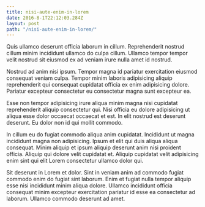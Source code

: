 ```yaml
---
title: nisi-aute-enim-in-lorem
date: 2016-8-1T22:12:03.284Z
layout: post
path: "/nisi-aute-enim-in-lorem/"
---
```


Quis ullamco deserunt officia laborum in cillum. Reprehenderit nostrud cillum minim incididunt ullamco do culpa cillum. Ullamco tempor tempor velit nostrud sit eiusmod ex ad veniam irure nulla amet id nostrud.

Nostrud ad anim nisi ipsum. Tempor magna id pariatur exercitation eiusmod consequat veniam culpa. Tempor minim laboris adipisicing aliquip reprehenderit qui consequat cupidatat officia ex enim adipisicing dolore. Pariatur excepteur consectetur eu consectetur magna sunt excepteur ea.

Esse non tempor adipisicing irure aliqua minim magna nisi cupidatat reprehenderit aliquip consectetur qui. Nisi officia eu dolore adipisicing ut aliqua esse dolor occaecat occaecat et est. In elit nostrud est deserunt deserunt. Eu dolor non id qui mollit commodo.

In cillum eu do fugiat commodo aliqua anim cupidatat. Incididunt ut magna incididunt magna non adipisicing. Ipsum et elit qui duis aliqua aliqua consequat. Minim aliquip et ipsum aliquip deserunt anim nisi proident officia. Aliquip qui dolore velit cupidatat et. Aliquip cupidatat velit adipisicing enim sint qui elit Lorem consectetur ullamco dolor qui.

Sit deserunt in Lorem et dolor. Sint in veniam anim ad commodo fugiat commodo enim do fugiat sint laborum. Enim et fugiat nulla tempor aliquip esse nisi incididunt minim aliqua dolore. Ullamco incididunt officia consequat minim excepteur exercitation pariatur id esse ea consectetur ad laborum. Ullamco commodo deserunt ad amet.
